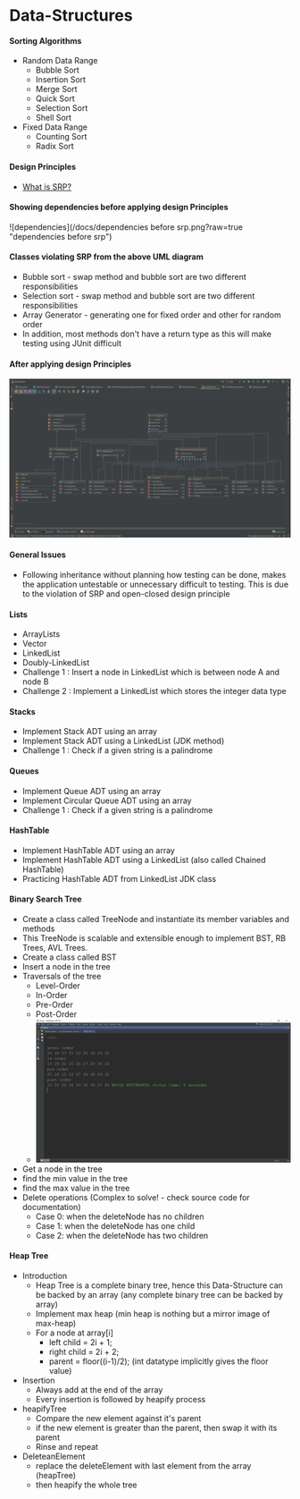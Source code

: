 # Data-Structures

#### Sorting Algorithms
* Random Data Range
	* Bubble Sort
	* Insertion Sort
	* Merge Sort
	* Quick Sort
	* Selection Sort
	* Shell Sort
* Fixed Data Range
	* Counting Sort
	* Radix Sort

#### Design Principles
* [What is SRP?](https://www.javabrahman.com/programming-principles/single-responsibility-principle-with-example-in-java/)

#### Showing dependencies before applying design Principles
![dependencies](/docs/dependencies before srp.png?raw=true "dependencies before srp")

#### Classes violating SRP from the above UML diagram
* Bubble sort - swap method and bubble sort are two different responsibilities
* Selection sort - swap method and bubble sort are two different responsibilities
* Array Generator - generating one for fixed order and other for random order
* In addition, most methods don't have a return type as this will make testing using JUnit difficult

#### After applying design Principles
![after-design-principles](/docs/after-design-principles.png?raw=true "after-design-principles.png")


#### General Issues
* Following inheritance without planning how testing can be done, makes the application untestable or unnecessary difficult to testing. This is due to the violation of SRP and open-closed design principle

#### Lists
* ArrayLists
* Vector
* LinkedList
* Doubly-LinkedList
* Challenge 1 : Insert a node in LinkedList which is between node A and node B
* Challenge 2 : Implement a LinkedList which stores the integer data type

#### Stacks
* Implement Stack ADT using an array
* Implement Stack ADT using a LinkedList (JDK method)
* Challenge 1 : Check if a given string is a palindrome

#### Queues
* Implement Queue ADT using an array
* Implement Circular Queue ADT using an array
* Challenge 1 : Check if a given string is a palindrome

#### HashTable
* Implement HashTable ADT using an array
* Implement HashTable ADT using a LinkedList (also called Chained HashTable)
* Practicing HashTable ADT from LinkedList JDK class

#### Binary Search Tree
* Create a class called TreeNode and instantiate its member variables and methods
* This TreeNode is scalable and extensible enough to implement BST, RB Trees, AVL Trees.
* Create a class called BST
* Insert a node in the tree
* Traversals of the tree
	* Level-Order
	* In-Order
	* Pre-Order
	* Post-Order
	*	![Traversals](/docs/traversals.png?raw=true "traversals")
* Get a node in the tree
* find the min value in the tree
* find the max value in the tree
* Delete operations (Complex to solve! - check source code for documentation)
	* Case 0: when the deleteNode has no children
	* Case 1: when the deleteNode has one child
	* Case 2: when the deleteNode has two children

#### Heap Tree
* Introduction
	* Heap Tree is a complete binary tree, hence this Data-Structure can be backed by an array (any complete binary tree can be backed by array)
	* Implement max heap (min heap is nothing but a mirror image of max-heap)
	* For a node at array[i]
		* left child = 2i + 1;
		* right child = 2i + 2;
		* parent = floor((i-1)/2); (int datatype implicitly gives the floor value)
* Insertion
	* Always add at the end of the array
	* Every insertion is followed by heapify process
* heapifyTree
	* Compare the new element against it's parent
	* if the new element is greater than the parent, then swap it with its parent
	* Rinse and repeat
* DeleteanElement
	* replace the deleteElement with last element from the array (heapTree)
	* then heapify the whole tree
